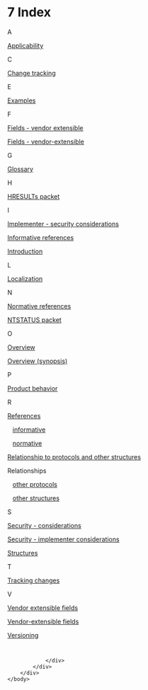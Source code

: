 <html dir="LTR" xmlns:mshelp="http://msdn.microsoft.com/mshelp" xmlns:ddue="http://ddue.schemas.microsoft.com/authoring/2003/5" xmlns:xlink="http://www.w3.org/1999/xlink" xmlns:tool="http://www.microsoft.com/tooltip">
    <head>
        <meta http-equiv="Content-Type" content="text/html; CHARSET=utf-8"></meta>
        <meta name="save" content="history"></meta>
        <title>7 Index</title>
        <xml>
            <mshelp:toctitle title="7 Index"></mshelp:toctitle>
            <mshelp:rltitle title="[MS-ERREF]: Index"></mshelp:rltitle>
            <mshelp:keyword index="A" term="b6d4a374-1e93-4aaa-a48a-56e261018b94"></mshelp:keyword>
            <mshelp:attr name="DCSext.ContentType" value="open specification"></mshelp:attr>
            <mshelp:attr name="AssetID" value="b6d4a374-1e93-4aaa-a48a-56e261018b94"></mshelp:attr>
            <mshelp:attr name="TopicType" value="kbRef"></mshelp:attr>
            <mshelp:attr name="DCSext.Title" value="[MS-ERREF]: Index" />
        </xml>
    </head>
    <body>
        <div id="header">
            <h1 class="heading">7 Index</h1>
        </div>
        <div id="mainSection">
            <div id="mainBody">
                <div id="allHistory" class="saveHistory"></div>
                <div id="sectionSection0" class="section" name="collapseableSection">
                    

<p>A</p>

<p><span> </span></p>

<p><a href="29ac0048-f4ac-4722-a17e-7305fdc62859.html">Applicability</a></p>

<p><span> </span></p>

<p>C</p>

<p><span> </span></p>

<p><a href="83573976-ea93-4fb3-8c84-74e13ca1ca9a.html">Change
tracking</a></p>

<p><span> </span></p>

<p>E</p>

<p><span> </span></p>

<p><a href="d3cd0ef2-c196-4f4b-a60e-6ff939503c11.html">Examples</a></p>

<p><span> </span></p>

<p>F</p>

<p><span> </span></p>

<p><a href="f9720d9d-59f7-46bf-8273-14039e8c75ff.html">Fields
- vendor extensible</a></p>

<p><a href="f9720d9d-59f7-46bf-8273-14039e8c75ff.html">Fields
- vendor-extensible</a></p>

<p><span> </span></p>

<p>G</p>

<p><span> </span></p>

<p><a href="6b46e050-0761-44b1-858b-9b37a74ca32e.html">Glossary</a></p>

<p><span> </span></p>

<p>H</p>

<p><span> </span></p>

<p><a href="0642cb2f-2075-4469-918c-4441e69c548a.html">HRESULTs
packet</a></p>

<p><span> </span></p>

<p>I</p>

<p><span> </span></p>

<p><a href="08834f40-5300-492f-a11a-591769b3d60a.html">Implementer
- security considerations</a></p>

<p><a href="e77adf16-2467-484f-a9af-83b7476605e6.html">Informative
references</a></p>

<p><a href="fbcc63c9-b0e3-40e5-b1ef-4e47880637d1.html">Introduction</a></p>

<p><span> </span></p>

<p>L</p>

<p><span> </span></p>

<p><a href="16ccf926-85f1-4444-baa5-690d8a4f5d53.html">Localization</a></p>

<p><span> </span></p>

<p>N</p>

<p><span> </span></p>

<p><a href="69a630d5-8c8a-4034-9639-d3a111478ed4.html">Normative
references</a></p>

<p><a href="87fba13e-bf06-450e-83b1-9241dc81e781.html">NTSTATUS
packet</a></p>

<p><span> </span></p>

<p>O</p>

<p><span> </span></p>

<p><a href="774ca55e-5e94-49ad-8710-c777fc717599.html">Overview</a></p>

<p><a href="774ca55e-5e94-49ad-8710-c777fc717599.html">Overview
(synopsis)</a></p>

<p><span> </span></p>

<p>P</p>

<p><span> </span></p>

<p><a href="1714a7aa-8e53-4076-8f8d-75073b780a41.html">Product
behavior</a></p>

<p><span> </span></p>

<p>R</p>

<p><span> </span></p>

<p><a href="fc942333-3ae0-4609-91ad-7eb8e8334aa5.html">References</a></p>

<p>   <a href="e77adf16-2467-484f-a9af-83b7476605e6.html">informative</a></p>

<p>   <a href="69a630d5-8c8a-4034-9639-d3a111478ed4.html">normative</a></p>

<p><a href="fab401de-e085-4305-ada8-dea95cd05f61.html">Relationship
to protocols and other structures</a></p>

<p>Relationships</p>

<p>   <a href="fab401de-e085-4305-ada8-dea95cd05f61.html">other
protocols</a></p>

<p>   <a href="fab401de-e085-4305-ada8-dea95cd05f61.html">other
structures</a></p>

<p><span> </span></p>

<p>S</p>

<p><span> </span></p>

<p><a href="08834f40-5300-492f-a11a-591769b3d60a.html">Security
- considerations</a></p>

<p><a href="08834f40-5300-492f-a11a-591769b3d60a.html">Security
- implementer considerations</a></p>

<p><a href="32cce05d-3a39-4c7e-8f66-5e788e1107cf.html">Structures</a></p>

<p><span> </span></p>

<p>T</p>

<p><span> </span></p>

<p><a href="83573976-ea93-4fb3-8c84-74e13ca1ca9a.html">Tracking
changes</a></p>

<p><span> </span></p>

<p>V</p>

<p><span> </span></p>

<p><a href="f9720d9d-59f7-46bf-8273-14039e8c75ff.html">Vendor
extensible fields</a></p>

<p><a href="f9720d9d-59f7-46bf-8273-14039e8c75ff.html">Vendor-extensible
fields</a></p>

<p><a href="16ccf926-85f1-4444-baa5-690d8a4f5d53.html">Versioning</a></p>

<p><a id="EndOfDocument_ST"></a><code> </code></p>


                </div>
            </div>
        </div>
    </body>
</html>